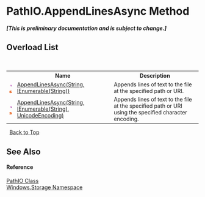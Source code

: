 # PathIO.AppendLinesAsync Method 
 _**\[This is preliminary documentation and is subject to change.\]**_


## Overload List
&nbsp;<table><tr><th></th><th>Name</th><th>Description</th></tr><tr><td>![Public method](media/pubmethod.gif "Public method")![Static member](media/static.gif "Static member")</td><td><a href="M_Windows_Storage_PathIO_AppendLinesAsync">AppendLinesAsync(String, IEnumerable(String))</a></td><td>
Appends lines of text to the file at the specified path or URI.</td></tr><tr><td>![Public method](media/pubmethod.gif "Public method")![Static member](media/static.gif "Static member")</td><td><a href="M_Windows_Storage_PathIO_AppendLinesAsync_1">AppendLinesAsync(String, IEnumerable(String), UnicodeEncoding)</a></td><td>
Appends lines of text to the file at the specified path or URI using the specified character encoding.</td></tr></table>&nbsp;
<a href="#pathio.appendlinesasync-method">Back to Top</a>

## See Also


#### Reference
<a href="T_Windows_Storage_PathIO">PathIO Class</a><br /><a href="N_Windows_Storage">Windows.Storage Namespace</a><br />